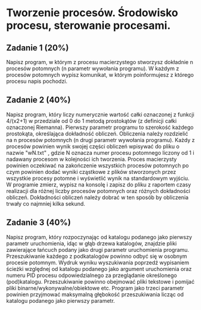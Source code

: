 # Tworzenie procesów. Środowisko procesu, sterowanie procesami.
## Zadanie 1 (20%)
Napisz program, w którym z procesu macierzystego stworzysz dokładnie n procesów potomnych (n parametr wywołania
programu). W każdym z procesów potomnych wypisz komunikat, w którym poinformujesz z którego procesu napis pochodzi.
## Zadanie 2 (40%)
Napisz program, który liczy numerycznie wartość całki oznaczonej z funkcji 4/(x2+1) w przedziale od 0 do 1 metodą
prostokątów (z definicji całki oznaczonej Riemanna). Pierwszy parametr programu to szerokość każdego prostokąta,
określająca dokładność obliczeń. Obliczenia należy rozdzielić na n procesów potomnych (n drugi parametr wywołania
programu). Każdy z procesów powinien wynik swojej części obliczeń wpisywać do pliku o nazwie "wN.txt" , gdzie N oznacza
numer procesu potomnego liczony od 1 i nadawany procesom w kolejności ich tworzenia. Proces macierzysty powinien
oczekiwać na zakończenie wszystkich procesów potomnych po czym powinien dodać wyniki cząstkowe z plików stworzonych
przez wszystkie procesy potomne i wyświetlić wynik na standardowym wyjściu. W programie zmierz, wypisz na konsolę i
zapisz do pliku z raportem czasy realizacji dla różnej liczby procesów potomnych oraz różnych dokładności obliczeń.
Dokładności obliczeń należy dobrać w ten sposób by obliczenia trwały co najmniej kilka sekund.
## Zadanie 3 (40%)
Napisz program, który rozpoczynając od katalogu podanego jako pierwszy parametr uruchomienia, idąc w głąb drzewa
katalogów, znajdzie pliki zawierające łańcuch podany jako drugi parametr uruchomienia programu. Przeszukiwanie każdego z
podkatalogów powinno odbyć się w osobnym procesie potomnym. Wydruk wyniku wyszukiwania poprzedź wypisaniem ścieżki
względnej od katalogu podanego jako argument uruchomienia oraz numeru PID procesu odpowiedzialnego za przeglądanie
określonego (pod)katalogu. Przeszukiwanie powinno obejmować pliki tekstowe i pomijać pliki binarne/wykonywalne/obiektowe
etc. Program jako trzeci parametr powinien przyjmować maksymalną głębokość przeszukiwania licząc od katalogu podanego
jako pierwszy parametr.
